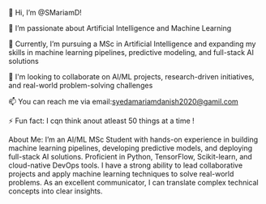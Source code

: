 👋 Hi, I’m @SMariamD!

👀 I’m passionate about Artificial Intelligence and Machine Learning

🌱 Currently, I’m pursuing a MSc in Artificial Intelligence and expanding my skills in machine learning pipelines, predictive modeling, and full-stack AI solutions

💞️ I'm looking to collaborate on AI/ML projects, research-driven initiatives, and real-world problem-solving challenges

📫 You can reach me via email:syedamariamdanish2020@gamil.com

⚡ Fun fact: I cqn think anout atleast 50 things at a time !

About Me:
I’m an AI/ML MSc Student with hands-on experience in building machine learning pipelines, developing predictive models, and deploying full-stack AI solutions. Proficient in Python, TensorFlow, Scikit-learn, and cloud-native DevOps tools. I have a strong ability to lead collaborative projects and apply machine learning techniques to solve real-world problems. As an excellent communicator, I can translate complex technical concepts into clear insights. 













<!---
SMariamD/SMariamD is a ✨ special ✨ repository because its `README.md` (this file) appears on your GitHub profile.
You can click the Preview link to take a look at your changes.
--->
